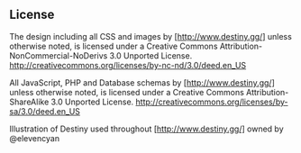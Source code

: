 ## License

The design including all CSS and images by [http://www.destiny.gg/] unless otherwise noted, is licensed under a Creative Commons Attribution-NonCommercial-NoDerivs 3.0 Unported License.
http://creativecommons.org/licenses/by-nc-nd/3.0/deed.en_US

All JavaScript, PHP and Database schemas by [http://www.destiny.gg/] unless otherwise noted, is licensed under a Creative Commons Attribution-ShareAlike 3.0 Unported License.
http://creativecommons.org/licenses/by-sa/3.0/deed.en_US

Illustration of Destiny used throughout [http://www.destiny.gg/] owned by @elevencyan